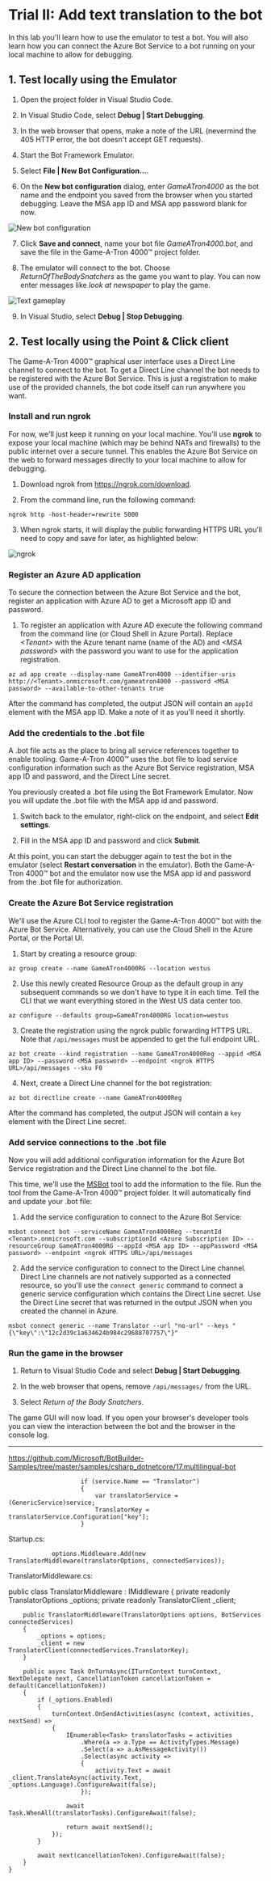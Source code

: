 # Trial II: Add text translation to the bot

In this lab you'll learn how to use the emulator to test a bot. You will also learn how you can connect the Azure Bot Service to a bot running on your local machine to allow for debugging.

## 1. Test locally using the Emulator

1. Open the project folder in Visual Studio Code.

2. In Visual Studio Code, select **Debug | Start Debugging**.

3. In the web browser that opens, make a note of the URL (nevermind the 405 HTTP error, the bot doesn't accept GET requests).

4. Start the Bot Framework Emulator.

5. Select **File | New Bot Configuration...**.

6. On the **New bot configuration** dialog, enter *GameATron4000* as the bot name and the endpoint you saved from the browser when you started debugging. Leave the MSA app ID and MSA app password blank for now.

![New bot configuration](new-bot-config.png)

7. Click **Save and connect**, name your bot file *GameATron4000.bot*, and save the file in the Game-A-Tron 4000™ project folder.

8. The emulator will connect to the bot. Choose *ReturnOfTheBodySnatchers* as the game you want to play. You can now enter messages like *look at newspaper* to play the game.

![Text gameplay](text-gameplay.png)

9. In Visual Studio, select **Debug | Stop Debugging**.

## 2. Test locally using the Point & Click client

The Game-A-Tron 4000™ graphical user interface uses a Direct Line channel to connect to the bot. To get a Direct Line channel the bot needs to be registered with the Azure Bot Service. This is just a registration to make use of the provided channels, the bot code itself can run anywhere you want.

### Install and run ngrok

For now, we'll just keep it running on your local machine. You'll use **ngrok** to expose your local machine (which may be behind NATs and firewalls) to the public internet over a secure tunnel. This enables the Azure Bot Service on the web to forward messages directly to your local machine to allow for debugging.

1. Download ngrok from https://ngrok.com/download.

2. From the command line, run the following command:

```
ngrok http -host-header=rewrite 5000
```

3. When ngrok starts, it will display the public forwarding HTTPS URL you’ll need to copy and save for later, as highlighted below:

![ngrok](ngrok.png)

### Register an Azure AD application

To secure the connection between the Azure Bot Service and the bot, register an application with Azure AD to get a Microsoft app ID and password.

1. To register an application with Azure AD execute the following command from the command line (or Cloud Shell in Azure Portal). Replace *\<Tenant>* with the Azure tenant name (name of the AD) and *\<MSA password>* with the password you want to use for the application registration.  

```
az ad app create --display-name GameATron4000 --identifier-uris http://<Tenant>.onmicrosoft.com/gameatron4000 --password <MSA password> --available-to-other-tenants true
```

After the command has completed, the output JSON will contain an ```appId``` element with the MSA app ID. Make a note of it as you'll need it shortly.

### Add the credentials to the .bot file

A .bot file acts as the place to bring all service references together to enable tooling. Game-A-Tron 4000™ uses the .bot file to load service configuration information such as the Azure Bot Service registration,  MSA app ID and password, and the Direct Line secret.

You previously created a .bot file using the Bot Framework Emulator. Now you will update the .bot file with the MSA app id and password.

1. Switch back to the emulator, right-click on the endpoint, and select **Edit settings**.

2. Fill in the MSA app ID and password and click **Submit**.

At this point, you can start the debugger again to test the bot in the emulator (select **Restart conversation** in the emulator). Both the Game-A-Tron 4000™ bot and the emulator now use the MSA app id and password from the .bot file for authorization.

### Create the Azure Bot Service registration

We'll use the Azure CLI tool to register the Game-A-Tron 4000™ bot with the Azure Bot Service. Alternatively, you can use the Cloud Shell in the Azure Portal, or the Portal UI.

1. Start by creating a resource group:

```
az group create --name GameATron4000RG --location westus
```

2. Use this newly created Resource Group as the default group in any subsequent
commands so we don't have to type it in each time. Tell the CLI that we want
everything stored in the West US data center too.

```
az configure --defaults group=GameATron4000RG location=westus
```

3. Create the registration using the ngrok public forwarding HTTPS URL. Note that ```/api/messages``` must be appended to get the full endpoint URL.

```
az bot create --kind registration --name GameATron4000Reg --appid <MSA app ID> --password <MSA password> --endpoint <ngrok HTTPS URL>/api/messages --sku F0
```

4. Next, create a Direct Line channel for the bot registration:

```
az bot directline create --name GameATron4000Reg
```

After the command has completed, the output JSON will contain a ```key``` element with the Direct Line secret.

### Add service connections to the .bot file

Now you will add additional configuration information for the Azure Bot Service registration and the Direct Line channel to the .bot file.

This time, we'll use the [MSBot](https://github.com/Microsoft/botbuilder-tools/blob/master/packages/MSBot/README.md) tool to add the information to the file. Run the tool from the Game-A-Tron 4000™ project folder. It will automatically find and update your .bot file:

1. Add the service configuration to connect to the Azure Bot Service:

```
msbot connect bot --serviceName GameATron4000Reg --tenantId <Tenant>.onmicrosoft.com --subscriptionId <Azure Subscription ID> --resourceGroup GameATron4000RG --appId <MSA app ID> --appPassword <MSA password> --endpoint <ngrok HTTPS URL>/api/messages
```

2. Add the service configuration to connect to the Direct Line channel. Direct Line channels are not natively supported as a connected resource, so you'll use the `connect generic` command to connect a generic service configuration which contains the Direct Line secret. Use the Direct Line secret that was returned in the output JSON when you created the channel in Azure.

```
msbot connect generic --name Translator --url "no-url" --keys "{\"key\":\"12c2d39c1a634624b984c29688707757\"}"
```

### Run the game in the browser

1. Return to Visual Studio Code and select **Debug | Start Debugging**.

3. In the web browser that opens, remove `/api/messages/` from the URL.

4. Select *Return of the Body Snatchers*.

The game GUI will now load. If you open your browser's developer tools you can view the interaction between the bot and the browser in the console log.


---------------

https://github.com/Microsoft/BotBuilder-Samples/tree/master/samples/csharp_dotnetcore/17.multilingual-bot





                        if (service.Name == "Translator")
                        {
                            var translatorService = (GenericService)service;
                            TranslatorKey = translatorService.Configuration["key"];
                        }

Startup.cs:

                options.Middleware.Add(new TranslatorMiddleware(translatorOptions, connectedServices));


TranslatorMiddleware.cs:


public class TranslatorMiddleware : IMiddleware
    {
        private readonly TranslatorOptions _options;
        private readonly TranslatorClient _client;

        public TranslatorMiddleware(TranslatorOptions options, BotServices connectedServices)
        {
            _options = options;
            _client = new TranslatorClient(connectedServices.TranslatorKey);
        }

        public async Task OnTurnAsync(ITurnContext turnContext, NextDelegate next, CancellationToken cancellationToken = default(CancellationToken))
        {
            if (_options.Enabled)
            {
                turnContext.OnSendActivities(async (context, activities, nextSend) =>
                {
                    IEnumerable<Task> translatorTasks = activities
                        .Where(a => a.Type == ActivityTypes.Message)
                        .Select(a => a.AsMessageActivity())
                        .Select(async activity =>
                        {
                            activity.Text = await _client.TranslateAsync(activity.Text, _options.Language).ConfigureAwait(false);
                        });

                    await Task.WhenAll(translatorTasks).ConfigureAwait(false);

                    return await nextSend();
                });
            }

            await next(cancellationToken).ConfigureAwait(false);
        }
    }